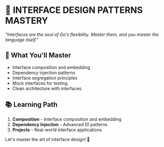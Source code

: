 # 🎯 INTERFACE DESIGN PATTERNS MASTERY
*"Interfaces are the soul of Go's flexibility. Master them, and you master the language itself."*

## 🎯 What You'll Master
- Interface composition and embedding
- Dependency injection patterns
- Interface segregation principles
- Mock interfaces for testing
- Clean architecture with interfaces

## 📚 Learning Path
1. **Composition** - Interface composition and embedding
2. **Dependency Injection** - Advanced DI patterns
3. **Projects** - Real-world interface applications

Let's master the art of interface design! 🚀
